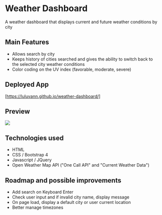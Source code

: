 # Weather Dashboard
A weather dashboard that displays current and future weather conditions by city

## Main Features
- Allows search by city
- Keeps history of cities searched and gives the ability to switch back to the selected city weather conditions
- Color coding on the UV index (favorable, moderate, severe)

## Deployed App
[https://luluvann.github.io/weather-dashboard/]


## Preview
![](./preview-weather-dashboard.gif)

## Technologies used
- HTML
- CSS / Bootstrap 4
- Javascript / JQuery
- Open Weather Map API ("One Call API" and "Current Weather Data")

## Roadmap and possible improvements
- Add search on Keyboard Enter
- Check user input and if invalid city name, display message
- On page load, display a default city or user current location
- Better manage timezones
